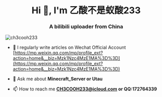 <h1 align="center">Hi 👋, I'm 乙酸不是蚁酸233</h1>
<h3 align="center">A bilibili uploader from China</h3>

<p align="left"> <img src="https://komarev.com/ghpvc/?username=ch3cooh233&label=Profile%20views&color=0e75b6&style=flat" alt="ch3cooh233" /> </p>

- 📝 I regularly write articles on Wechat Official Account [https://mp.weixin.qq.com/mp/profile_ext?action=home&__biz=Mzk1Nzc4MzE1MA%3D%3D](https://mp.weixin.qq.com/mp/profile_ext?action=home&__biz=Mzk1Nzc4MzE1MA%3D%3D)

- 💬 Ask me about **Minecraft_Server or Utau**

- 📫 How to reach me **CH3COOH233@icloud.com or QQ:172764339**

